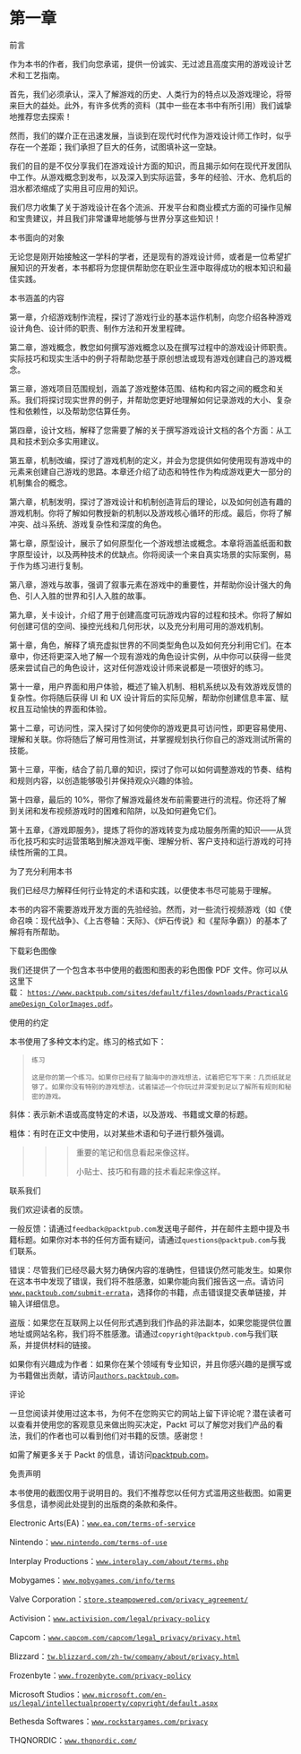 # 第一章

前言

作为本书的作者，我们向您承诺，提供一份诚实、无过滤且高度实用的游戏设计艺术和工艺指南。

首先，我们必须承认，深入了解游戏的历史、人类行为的特点以及游戏理论，将带来巨大的益处。此外，有许多优秀的资料（其中一些在本书中有所引用）我们诚挚地推荐您去探索！

然而，我们的媒介正在迅速发展，当谈到在现代时代作为游戏设计师工作时，似乎存在一个差距；我们承担了巨大的任务，试图填补这一空缺。

我们的目的是不仅分享我们在游戏设计方面的知识，而且揭示如何在现代开发团队中工作。从游戏概念到发布，以及深入到实际运营，多年的经验、汗水、危机后的泪水都浓缩成了实用且可应用的知识。

我们尽力收集了关于游戏设计在各个流派、开发平台和商业模式方面的可操作见解和宝贵建议，并且我们非常谦卑地能够与世界分享这些知识！

本书面向的对象

无论您是刚开始接触这一学科的学者，还是现有的游戏设计师，或者是一位希望扩展知识的开发者，本书都将为您提供帮助您在职业生涯中取得成功的根本知识和最佳实践。

本书涵盖的内容

第一章，介绍游戏制作流程，探讨了游戏行业的基本运作机制，向您介绍各种游戏设计角色、设计师的职责、制作方法和开发里程碑。

第二章，游戏概念，教您如何撰写游戏概念以及在撰写过程中的游戏设计师职责。实际技巧和现实生活中的例子将帮助您基于原创想法或现有游戏创建自己的游戏概念。

第三章，游戏项目范围规划，涵盖了游戏整体范围、结构和内容之间的概念和关系。我们将探讨现实世界的例子，并帮助您更好地理解如何记录游戏的大小、复杂性和依赖性，以及帮助您估算任务。

第四章，设计文档，解释了您需要了解的关于撰写游戏设计文档的各个方面：从工具和技术到众多实用建议。

第五章，机制改编，探讨了游戏机制的定义，并会为您提供如何使用现有游戏中的元素来创建自己游戏的思路。本章还介绍了动态和特性作为构成游戏更大一部分的机制集合的概念。

第六章，机制发明，探讨了游戏设计和机制创造背后的理论，以及如何创造有趣的游戏机制。你将了解如何教授新的机制以及游戏核心循环的形成。最后，你将了解冲突、战斗系统、游戏复杂性和深度的角色。

第七章，原型设计，展示了如何原型化一个游戏想法或概念。本章将涵盖纸面和数字原型设计，以及两种技术的优缺点。你将阅读一个来自真实场景的实际案例，易于作为练习进行复制。

第八章，游戏与故事，强调了叙事元素在游戏中的重要性，并帮助你设计强大的角色、引人入胜的世界和引人入胜的故事。

第九章，关卡设计，介绍了用于创建高度可玩游戏内容的过程和技术。你将了解如何创建可信的空间、操控光线和几何形状，以及充分利用可用的游戏机制。

第十章，角色，解释了填充虚拟世界的不同类型角色以及如何充分利用它们。在本章中，你还将更深入地了解一个现有游戏的角色设计实例，从中你可以获得一些灵感来尝试自己的角色设计，这对任何游戏设计师来说都是一项很好的练习。

第十一章，用户界面和用户体验，概述了输入机制、相机系统以及有效游戏反馈的复杂性。你将随后获得 UI 和 UX 设计背后的实际见解，帮助你创建信息丰富、赋权且互动愉快的界面和体验。

第十二章，可访问性，深入探讨了如何使你的游戏更具可访问性，即更容易使用、理解和关联。你将随后了解可用性测试，并掌握规划执行你自己的游戏测试所需的技能。

第十三章，平衡，结合了前几章的知识，探讨了你可以如何调整游戏的节奏、结构和规则内容，以创造能够吸引并保持观众兴趣的体验。

第十四章，最后的 10%，带你了解游戏最终发布前需要进行的流程。你还将了解到关闭和发布视频游戏时的困难和陷阱，以及如何避免它们。

第十五章，《游戏即服务》，提炼了将你的游戏转变为成功服务所需的知识——从货币化技巧和实时运营策略到解决游戏平衡、理解分析、客户支持和运行游戏的可持续性所需的工具。

为了充分利用本书

我们已经尽力解释任何行业特定的术语和实践，以便使本书尽可能易于理解。

本书的内容不需要游戏开发方面的先验经验。然而，对一些流行视频游戏（如《使命召唤：现代战争》、《上古卷轴：天际》、《炉石传说》和《星际争霸》）的基本了解将有所帮助。

下载彩色图像

我们还提供了一个包含本书中使用的截图和图表的彩色图像 PDF 文件。你可以从这里下载： [`https://www.packtpub.com/sites/default/files/downloads/PracticalGameDesign_ColorImages.pdf`](https://www.packtpub.com/sites/default/files/downloads/PracticalGameDesign_ColorImages.pdf)。

使用的约定

本书使用了多种文本约定。练习的格式如下：

> `练习`
> 
> `这是你的第一个练习。如果你已经有了脑海中的游戏想法，试着把它写下来：几页纸就足够了。如果你没有特别的游戏想法，试着描述一个你玩过并深爱到足以了解所有规则和秘密的游戏。`

斜体：表示新术语或高度特定的术语，以及游戏、书籍或文章的标题。

粗体：有时在正文中使用，以对某些术语和句子进行额外强调。

> > > 重要的笔记和信息看起来像这样。
> > > 
> > > 小贴士、技巧和有趣的技术看起来像这样。

联系我们

我们欢迎读者的反馈。

一般反馈：请通过`feedback@packtpub.com`发送电子邮件，并在邮件主题中提及书籍标题。如果你对本书的任何方面有疑问，请通过`questions@packtpub.com`与我们联系。

错误：尽管我们已经尽最大努力确保内容的准确性，但错误仍然可能发生。如果你在这本书中发现了错误，我们将不胜感激，如果你能向我们报告这一点。请访问[`www.packtpub.com/submit-errata`](http://www.packtpub.com/submit-errata)，选择你的书籍，点击错误提交表单链接，并输入详细信息。

盗版：如果您在互联网上以任何形式遇到我们作品的非法副本，如果您能提供位置地址或网站名称，我们将不胜感激。请通过`copyright@packtpub.com`与我们联系，并提供材料的链接。

如果你有兴趣成为作者：如果你在某个领域有专业知识，并且你感兴趣的是撰写或为书籍做出贡献，请访问[`authors.packtpub.com`](http://authors.packtpub.com/)。

评论

一旦您阅读并使用过这本书，为何不在您购买它的网站上留下评论呢？潜在读者可以查看并使用您的客观意见来做出购买决定，Packt 可以了解您对我们产品的看法，我们的作者也可以看到他们对书籍的反馈。感谢您！

如需了解更多关于 Packt 的信息，请访问[packtpub.com](https://www.packtpub.com/)。

免责声明

本书使用的截图仅用于说明目的。我们不推荐您以任何方式滥用这些截图。如需更多信息，请参阅此处提到的出版商的条款和条件。

Electronic Arts(EA)：[`www.ea.com/terms-of-service`](https://www.ea.com/terms-of-service)

Nintendo：[`www.nintendo.com/terms-of-use`](https://www.nintendo.com/terms-of-use)

Interplay Productions：[`www.interplay.com/about/terms.php`](http://www.interplay.com/about/terms.php)

Mobygames：[`www.mobygames.com/info/terms`](http://www.mobygames.com/info/terms)

Valve Corporation：[`store.steampowered.com/privacy_agreement/`](http://store.steampowered.com/privacy_agreement/)

Activision：[`www.activision.com/legal/privacy-policy`](https://www.activision.com/legal/privacy-policy)

Capcom：[`www.capcom.com/capcom/legal_privacy/privacy.html`](http://www.capcom.com/capcom/legal_privacy/privacy.html)

Blizzard：[`tw.blizzard.com/zh-tw/company/about/privacy.html`](http://tw.blizzard.com/zh-tw/company/about/privacy.html)

Frozenbyte：[`www.frozenbyte.com/privacy-policy`](https://www.frozenbyte.com/privacy-policy)

Microsoft Studios：[`www.microsoft.com/en-us/legal/intellectualproperty/copyright/default.aspx`](https://www.microsoft.com/en-us/legal/intellectualproperty/copyright/default.aspx)

Bethesda Softwares：[`www.rockstargames.com/privacy`](https://www.rockstargames.com/privacy)

THQNORDIC：[`www.thqnordic.com/`](https://www.thqnordic.com/)
